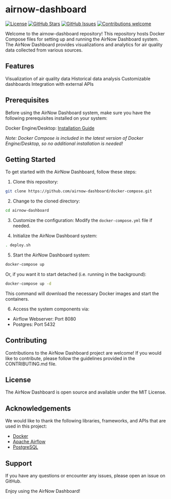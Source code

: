 # airnow-dashboard
[![License](https://img.shields.io/badge/License-MIT-blue.svg)](https://opensource.org/licenses/MIT)
[![GitHub Stars](https://img.shields.io/github/stars/airnow-dashboard/docker-compose.svg)](https://github.com/airnow-dashboard/docker-compose/stargazers)
[![GitHub Issues](https://img.shields.io/github/issues/airnow-dashboard/docker-compose.svg)](https://github.com/airnow-dashboard/docker-compose/issues)
[![Contributions welcome](https://img.shields.io/badge/Contributions-welcome-orange.svg)](https://github.com/airnow-dashboard/docker-compose/blob/master/CONTRIBUTING.md)


Welcome to the airnow-dashboard repository! This repository hosts Docker Compose files for setting up and running the AirNow Dashboard system. The AirNow Dashboard provides visualizations and analytics for air quality data collected from various sources.

## Features
Visualization of air quality data
Historical data analysis
Customizable dashboards
Integration with external APIs

## Prerequisites
Before using the AirNow Dashboard system, make sure you have the following prerequisites installed on your system:

Docker Engine/Desktop: [Installation Guide](https://docs.docker.com/get-docker/)

*Note: Docker Compose is included in the latest version of Docker Engine/Desktop, so no additional installation is needed!*

## Getting Started

To get started with the AirNow Dashboard, follow these steps:

1. Clone this repository:

```bash
git clone https://github.com/airnow-dashboard/docker-compose.git
```

2. Change to the cloned directory:
```bash
cd airnow-dashboard
```

3. Customize the configuration:
Modify the `docker-compose.yml` file if needed.


4. Initialize the AirNow Dashboard system:

```bash
. deploy.sh
```

5. Start the AirNow Dashboard system:
```bash
docker-compose up
```
Or, if you want it to start detached (i.e. running in the background):
```bash
docker-compose up -d
```
This command will download the necessary Docker images and start the containers.

6. Access the system components via:

- Airflow Webserver: Port 8080 
- Postgres: Port 5432

## Contributing
Contributions to the AirNow Dashboard project are welcome! If you would like to contribute, please follow the guidelines provided in the CONTRIBUTING.md file.

## License
The AirNow Dashboard is open source and available under the MIT License.

## Acknowledgements
We would like to thank the following libraries, frameworks, and APIs that are used in this project:

- [Docker](https://www.docker.com)
- [Apache Airflow](https://airflow.apache.org/)
- [PostgreSQL](https://www.postgresql.org/)

## Support
If you have any questions or encounter any issues, please open an issue on GitHub.

Enjoy using the AirNow Dashboard!